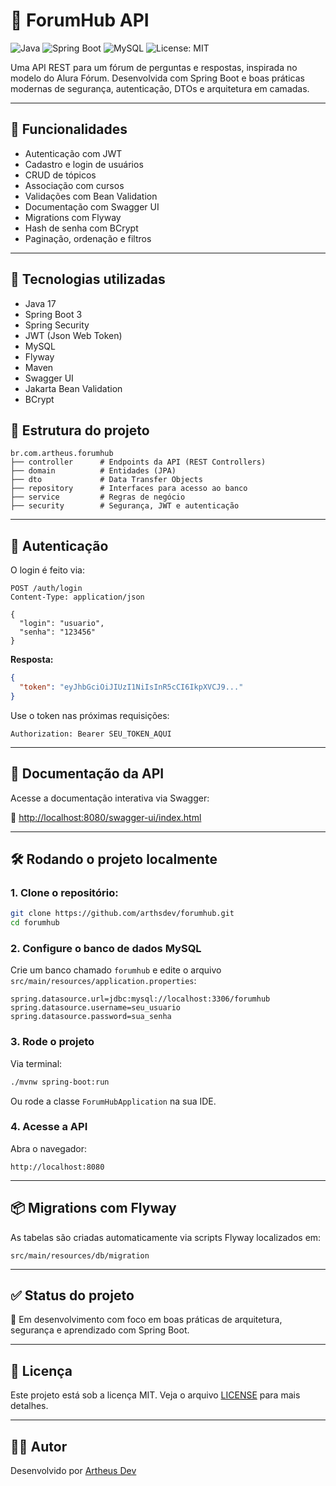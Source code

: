 # 🧵 ForumHub API

![Java](https://img.shields.io/badge/Java-17-blue)
![Spring Boot](https://img.shields.io/badge/Spring%20Boot-3.0-brightgreen)
![MySQL](https://img.shields.io/badge/MySQL-005C84?logo=mysql&logoColor=white)
![License: MIT](https://img.shields.io/badge/License-MIT-yellow.svg)


Uma API REST para um fórum de perguntas e respostas, inspirada no modelo do Alura Fórum. Desenvolvida com Spring Boot e boas práticas modernas de segurança, autenticação, DTOs e arquitetura em camadas.

---

## 🚀 Funcionalidades

- Autenticação com JWT
- Cadastro e login de usuários
- CRUD de tópicos
- Associação com cursos
- Validações com Bean Validation
- Documentação com Swagger UI
- Migrations com Flyway
- Hash de senha com BCrypt
- Paginação, ordenação e filtros

---

## 🧰 Tecnologias utilizadas

- Java 17  
- Spring Boot 3  
- Spring Security  
- JWT (Json Web Token)  
- MySQL  
- Flyway  
- Maven  
- Swagger UI  
- Jakarta Bean Validation  
- BCrypt  


## 📂 Estrutura do projeto

```
br.com.artheus.forumhub
├── controller      # Endpoints da API (REST Controllers)
├── domain          # Entidades (JPA)
├── dto             # Data Transfer Objects
├── repository      # Interfaces para acesso ao banco
├── service         # Regras de negócio
├── security        # Segurança, JWT e autenticação
```

---

## 🔐 Autenticação

O login é feito via:

```
POST /auth/login
Content-Type: application/json

{
  "login": "usuario",
  "senha": "123456"
}
```

**Resposta:**
```json
{
  "token": "eyJhbGciOiJIUzI1NiIsInR5cCI6IkpXVCJ9..."
}
```

Use o token nas próximas requisições:
```
Authorization: Bearer SEU_TOKEN_AQUI
```

---

## 📖 Documentação da API

Acesse a documentação interativa via Swagger:

🔗 [http://localhost:8080/swagger-ui/index.html](http://localhost:8080/swagger-ui/index.html)

---

## 🛠️ Rodando o projeto localmente

### 1. Clone o repositório:

```bash
git clone https://github.com/arthsdev/forumhub.git
cd forumhub
```

### 2. Configure o banco de dados MySQL

Crie um banco chamado `forumhub` e edite o arquivo `src/main/resources/application.properties`:

```properties
spring.datasource.url=jdbc:mysql://localhost:3306/forumhub
spring.datasource.username=seu_usuario
spring.datasource.password=sua_senha
```

### 3. Rode o projeto

Via terminal:

```bash
./mvnw spring-boot:run
```

Ou rode a classe `ForumHubApplication` na sua IDE.

### 4. Acesse a API

Abra o navegador:

```
http://localhost:8080
```

---

## 📦 Migrations com Flyway

As tabelas são criadas automaticamente via scripts Flyway localizados em:

```
src/main/resources/db/migration
```

---

## ✅ Status do projeto

🚧 Em desenvolvimento com foco em boas práticas de arquitetura, segurança e aprendizado com Spring Boot.

---

## 📄 Licença

Este projeto está sob a licença MIT. Veja o arquivo [LICENSE](LICENSE) para mais detalhes.

---

## 👨‍💻 Autor

Desenvolvido por [Artheus Dev](https://github.com/arthsdev)
